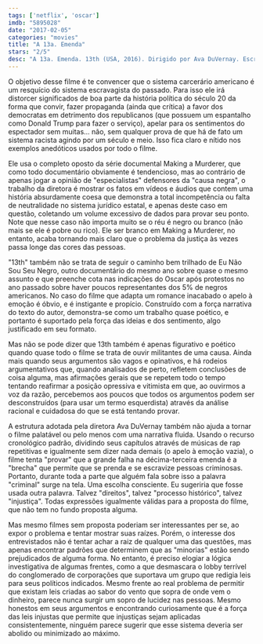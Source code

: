 ```yaml
---
tags: ['netflix', 'oscar']
imdb: "5895028"
date: "2017-02-05"
categories: "movies"
title: "A 13a. Emenda"
stars: "2/5"
desc: "A 13a. Emenda. 13th (USA, 2016). Dirigido por Ava DuVernay. Escrito por Spencer Averick, Ava DuVernay. Com Melina Abdullah (Herself - Interviewee), Michelle Alexander (Herself - Interviewee), Cory Booker (Himself - Interviewee), Dolores Canales (Herself - Interviewee), Gina Clayton (Herself - Interviewee), Jelani Cobb (Himself - Interviewee), Malkia Cyril (Herself - Interviewee), Angela Davis (Herself - Interviewee), Craig DeRoche (Himself - Interviewee)."
---
```

O objetivo desse filme é te convencer que o sistema carcerário americano é um resquício do sistema escravagista do passado. Para isso ele irá distorcer significados de boa parte da história política do século 20 da forma que convir, fazer propaganda (ainda que crítica) a favor dos democratas em detrimento dos republicanos (que possuem um espantalho como Donald Trump para fazer o serviço), apelar para os sentimentos do espectador sem muitas... não, sem qualquer prova de que há de fato um sistema racista agindo por um século e meio. Isso fica claro e nítido nos exemplos anedóticos usados por todo o filme.

Ele usa o completo oposto da série documental Making a Murderer, que como todo documentário obviamente é tendencioso, mas ao contrário de apenas jogar a opinião de "especialistas" defensores da "causa negra", o trabalho da diretora é mostrar os fatos em vídeos e áudios que contem uma história absurdamente coesa que demonstra a total incompetência ou falta de neutralidade no sistema jurídico estatal, e apenas deste caso em questão, coletando um volume excessivo de dados para provar seu ponto. Note que nesse caso não importa muito se o réu é negro ou branco (não mais se ele é pobre ou rico). Ele ser branco em Making a Murderer, no entanto, acaba tornando mais claro que o problema da justiça às vezes passa longe das cores das pessoas.

"13th" também não se trata de seguir o caminho bem trilhado de Eu Não Sou Seu Negro, outro documentário do mesmo ano sobre quase o mesmo assunto e que preenche cota nas indicações do Oscar após protestos no ano passado sobre haver poucos representantes dos 5% de negros americanos. No caso do filme que adapta um romance inacabado o apelo à emoção é óbvio, e é instigante e propício. Construído com a força narrativa do texto do autor, demonstra-se como um trabalho quase poético, e portanto é suportado pela força das ideias e dos sentimento, algo justificado em seu formato.

Mas não se pode dizer que 13th também é apenas figurativo e poético quando quase todo o filme se trata de ouvir militantes de uma causa. Ainda mais quando seus argumentos são vagos e opinativos, e há rodeios argumentativos que, quando analisados de perto, refletem conclusões de coisa alguma, mas afirmações gerais que se repetem todo o tempo tentando reafirmar a posição opressiva e vitimista em que, ao ouvirmos a voz da razão, percebemos aos poucos que todos os argumentos podem ser desconstruídos (para usar um termo esquerdista) através da análise racional e cuidadosa do que se está tentando provar.

A estrutura adotada pela diretora Ava DuVernay também não ajuda a tornar o filme palatável ou pelo menos com uma narrativa fluida. Usando o recurso cronológico padrão, dividindo seus capítulos através de músicas de rap repetitivas e igualmente sem dizer nada demais (o apelo à emoção vazia), o filme tenta "provar" que a grande falha na décima-terceira emenda é a "brecha" que permite que se prenda e se escravize pessoas criminosas. Portanto, durante toda a parte que alguém fala sobre isso a palavra "criminal" surge na tela. Uma escolha consciente. Eu sugeriria que fosse usada outra palavra. Talvez "direitos", talvez "processo histórico", talvez "injustiça". Todas expressões igualmente válidas para a proposta do filme, que não tem no fundo proposta alguma.

Mas mesmo filmes sem proposta poderiam ser interessantes per se, ao expor o problema e tentar mostrar suas raízes. Porém, o interesse dos entrevistados não é tentar achar a raiz de qualquer uma das questões, mas apenas encontrar padrões que determinem que as "minorias" estão sendo prejudicados de alguma forma. No entanto, é preciso elogiar a lógica investigativa de algumas frentes, como a que desmascara o lobby terrível do conglomerado de corporações que suportava um grupo que redigia leis para seus políticos indicados. Mesmo frente ao real problema de permitir que existam leis criadas ao sabor do vento que sopra de onde vem o dinheiro, parece nunca surgir um sopro de lucidez nas pessoas. Mesmo honestos em seus argumentos e encontrando curiosamente que é a força das leis injustas que permite que injustiças sejam aplicadas consistentemente, ninguém parece sugerir que esse sistema deveria ser abolido ou minimizado ao máximo.

